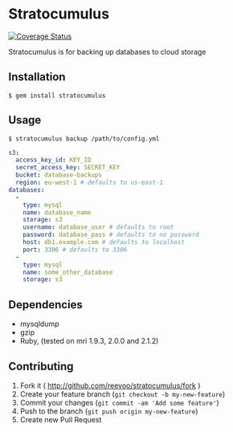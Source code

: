 # Stratocumulus
[![Coverage Status](https://coveralls.io/repos/reevoo/stratocumulus/badge.png)](https://coveralls.io/r/reevoo/stratocumulus)

Stratocumulus is for backing up databases to cloud storage

## Installation

    $ gem install stratocumulus

## Usage

    $ stratocumulus backup /path/to/config.yml
    
```YAML
s3:
  access_key_id: KEY_ID
  secret_access_key: SECRET_KEY
  bucket: database-backups
  region: eu-west-1 # defaults to us-east-1
databases:
  -
    type: mysql
    name: database_name
    storage: s3
    username: database_user # defaults to root
    password: database_pass # defaults to no password
    host: db1.example.com # defaults to localhost
    port: 3306 # defaults to 3306
  -
    type: mysql
    name: some_other_database
    storage: s3
```
## Dependencies

* mysqldump
* gzip
* Ruby, (tested on mri 1.9.3, 2.0.0 and 2.1.2)

## Contributing

1. Fork it ( http://github.com/reevoo/stratocumulus/fork )
2. Create your feature branch (`git checkout -b my-new-feature`)
3. Commit your changes (`git commit -am 'Add some feature'`)
4. Push to the branch (`git push origin my-new-feature`)
5. Create new Pull Request
